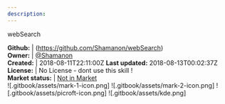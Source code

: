 ```yaml
---
description: 
---
```

webSearch



**Github:** | (https://github.com/Shamanon/webSearch)  
**Owner:** | [@Shamanon](https://github.com/Shamanon)  
**Created:** | 2018-08-11T22:11:00Z  **Last updated:** 2018-08-13T00:02:37Z  
**License:** | No License - dont use this skill !  
**Market status:** | [Not in Market](https://market.mycroft.ai/skill/)  
 ![.gitbook/assets/mark-1-icon.png]  ![.gitbook/assets/mark-2-icon.png]  ![.gitbook/assets/picroft-icon.png]  ![.gitbook/assets/kde.png]  
